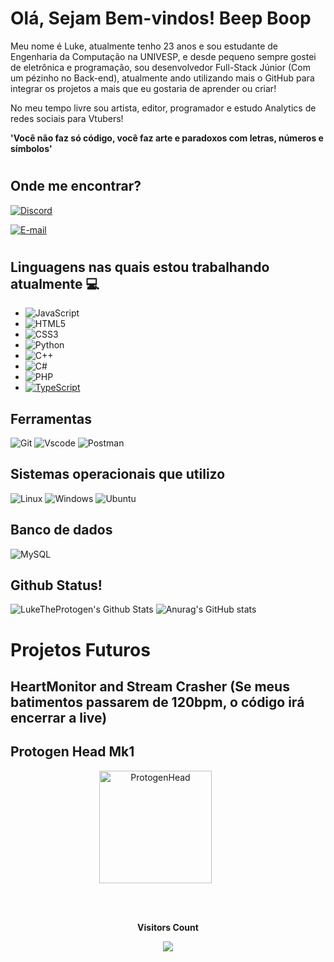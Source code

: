 # Olá, Sejam Bem-vindos! Beep Boop

Meu nome é Luke, atualmente tenho 23 anos e sou estudante de Engenharia da Computação na UNIVESP, e desde pequeno sempre gostei de eletrônica e programação, sou desenvolvedor Full-Stack Júnior (Com um pézinho no Back-end), atualmente ando utilizando mais o GitHub para integrar os projetos a mais que eu gostaria de aprender ou criar!

No meu tempo livre sou artista, editor, programador e estudo Analytics de redes sociais para Vtubers!

**'Você não faz só código, você faz arte e paradoxos com letras, números e símbolos'**

#

## Onde me encontrar?
[![Discord](https://img.shields.io/badge/Discord-7289DA?style=for-the-badge&logo=discord&logoColor=white)](https://discord.com/channels/@lukeee_si/)

[![E-mail](https://img.shields.io/badge/-Email-000?style=for-the-badge&logo=microsoft-outlook&logoColor=007BFF)](mailto:lucasgoss10@hotmail.com)

#

## Linguagens nas quais estou trabalhando atualmente 💻

- ![JavaScript](https://img.shields.io/badge/JavaScript-F7DF1E?style=for-the-badge&logo=javascript&logoColor=black)
- ![HTML5](https://img.shields.io/badge/HTML5-E34F26?style=for-the-badge&logo=html5&logoColor=white)
- ![CSS3](https://img.shields.io/badge/CSS3-1572B6?style=for-the-badge&logo=css3&logoColor=white)
- ![Python](https://img.shields.io/badge/python-3670A0?style=for-the-badge&logo=python&logoColor=ffdd54)
- ![C++](https://img.shields.io/badge/C%2B%2B-00599C?style=for-the-badge&logo=c%2B%2B&logoColor=white)
- ![C#](https://img.shields.io/badge/C%23-239120?style=for-the-badge&logo=c-sharp&logoColor=white)
- ![PHP](https://img.shields.io/badge/PHP-777BB4?style=for-the-badge&logo=php&logoColor=white)
- [![TypeScript](https://img.shields.io/badge/TypeScript-007ACC?style=for-the-badge&logo=typescript&logoColor=white)](https://www.typescriptlang.org/)

## Ferramentas 
![Git](https://img.shields.io/badge/GIT-E44C30?style=for-the-badge&logo=git&logoColor=white)
![Vscode](https://img.shields.io/badge/Vscode-007ACC?style=for-the-badge&logo=visual-studio-code&logoColor=white)
![Postman](https://img.shields.io/badge/Postman-FF6C37.svg?style=for-the-badge&logo=Postman&logoColor=white)

## Sistemas operacionais que utilizo
![Linux](https://img.shields.io/badge/Linux-000?style=for-the-badge&logo=linux&logoColor=FCC624)
![Windows](https://img.shields.io/badge/Windows-000?style=for-the-badge&logo=windows&logoColor=2CA5E0)
![Ubuntu](https://img.shields.io/badge/Ubuntu-35495E?style=for-the-badge&logo=ubuntu&logoColor=2CA5E0)

## Banco de dados
![MySQL](https://img.shields.io/badge/MySQL-00000F?style=for-the-badge&logo=mysql&logoColor=white)


## Github Status!

![LukeTheProtogen's Github Stats](https://github-readme-stats.vercel.app/api?username=LukeTheProtogen&show_icons=true&theme=tokyonight)
![Anurag's GitHub stats](https://github-readme-stats.vercel.app/api?username=anuraghazra&show_icons=true&theme=radical)



# Projetos Futuros

## HeartMonitor and Stream Crasher (Se meus batimentos passarem de 120bpm, o código irá encerrar a live)

## Protogen Head Mk1

<div aling="center">
<p align="center"><img align="center" alt="ProtogenHead" width="180px" style="padding-right:40px;" src="https://i.etsystatic.com/47415888/r/il/299c81/5830052640/il_fullxfull.5830052640_qz8i.jpg"/></p>
<br></div>

<div align="center">
<br><p align="centre"><b>Visitors Count</b></p>  
<p align="center"><img align="center" src="https://profile-counter.glitch.me/{LukeTheProtogen}/count.svg" /></p> 
<br></div>



